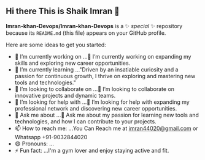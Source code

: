 ## Hi there This is Shaik Imran 👋


**Imran-khan-Devops/Imran-khan-Devops** is a ✨ _special_ ✨ repository because its `README.md` (this file) appears on your GitHub profile.

Here are some ideas to get you started:

- 🔭 I’m currently working on ...🔭 I’m currently working on expanding my skills and exploring new career opportunities.
- 🌱 I’m currently learning ..."Driven by an insatiable curiosity and a passion for continuous growth, I thrive on exploring and mastering new tools and technologies."
- 👯 I’m looking to collaborate on ...👯 I’m looking to collaborate on innovative projects and dynamic teams.
- 🤔 I’m looking for help with ...🤔 I’m looking for help with expanding my professional network and discovering new career opportunities.
- 💬 Ask me about ...💬 Ask me about my passion for learning new tools and technologies, and how I can contribute to your projects.
- 📫 How to reach me: ...You Can Reach me at imran44020@gmail.com or Whatsapp +91-9032844020
- 😄 Pronouns: ...
- ⚡ Fun fact: ...I'm a gym lover and enjoy staying active and fit.

